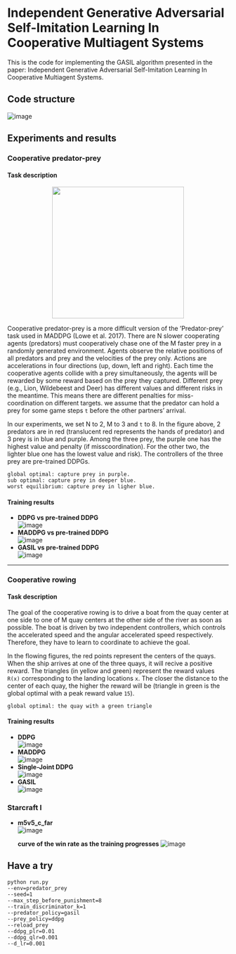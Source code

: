 # Independent Generative Adversarial Self-Imitation Learning In Cooperative Multiagent Systems

This is the code for implementing the GASIL algorithm presented in the paper: Independent Generative Adversarial Self-Imitation Learning In Cooperative Multiagent Systems. 

## Code structure
![image](https://raw.githubusercontent.com/tjuHaoXiaotian/GASIL/master/files/img/structure.png)

## Experiments and results
### Cooperative predator-prey

#### Task description
<center><img width = '300' height ='300' src ="https://raw.githubusercontent.com/tjuHaoXiaotian/GASIL/master/files/img/predator-prey.png"/></center>

Cooperative predator-prey is a more difficult version of the ’Predator-prey’ task used in MADDPG (Lowe et al. 2017). There are N slower cooperating agents (predators) must cooperatively chase one of the M faster prey in a randomly generated environment. Agents observe the relative positions of all predators and prey and the velocities of the prey only. Actions are accelerations in four directions (up, down, left and right). Each time the cooperative agents collide with a prey simultaneously, the agents will be rewarded by some reward based on the prey they captured. Different prey (e.g., Lion, Wildebeest
and Deer) has different values and different risks in the meantime. This means there are different penalties for miss-coordination on different targets. we assume that the predator can hold a prey for some game steps `t` before the other partners’ arrival.

In our experiments, we set N to 2, M to 3 and `t` to 8. In the figure above, 2 predators are in red (translucent red represents the hands of predator) and 3 prey is in blue and purple. Among the three prey, the purple one has the highest value and penalty (if misscoordination). For the other two, the lighter blue one has the lowest value and risk). The controllers of the three prey are pre-trained DDPGs. 

```
global optimal: capture prey in purple.
sub optimal: capture prey in deeper blue.
worst equilibrium: capture prey in ligher blue.
```
#### Training results  
 
- **DDPG vs pre-trained DDPG**    
 ![image](https://raw.githubusercontent.com/tjuHaoXiaotian/GASIL/master/files/gif/cooperative_predator_prey_ddpg.gif)
- **MADDPG vs pre-trained DDPG**   
![image](https://raw.githubusercontent.com/tjuHaoXiaotian/GASIL/master/files/gif/cooperative_predator_prey_maddpg.gif)
- **GASIL vs pre-trained DDPG**    
![image](https://raw.githubusercontent.com/tjuHaoXiaotian/GASIL/master/files/gif/cooperative_predator_prey_IGASIL.gif)
---


### Cooperative rowing 

#### Task description

The goal of the cooperative rowing is to drive a boat from the quay center at one side to one of M quay centers at the other side of the river as soon as possible. The boat is driven by two independent controllers, which controls the accelerated speed and the angular accelerated speed respectively. Therefore, they have to learn to
coordinate to achieve the goal.

In the flowing figures, the red points represent the centers of the quays. When the ship arrives at one of the three quays, it will recive a positive reward. The triangles (in yellow and green) represent
the reward values `R(x)` corresponding to the landing locations
`x`. The closer the distance to the center of each quay, the higher the reward will be (triangle in green is the global optimal with a peak reward
value `15`).

```
global optimal: the quay with a green triangle
```

#### Training results 

- **DDPG**    
 ![image](https://raw.githubusercontent.com/tjuHaoXiaotian/GASIL/master/files/gif/cooperative_rowing_ddpg.gif)
- **MADDPG**   
![image](https://raw.githubusercontent.com/tjuHaoXiaotian/GASIL/master/files/gif/cooperative_rowing_maddpg.gif)
- **Single-Joint DDPG**   
![image](https://raw.githubusercontent.com/tjuHaoXiaotian/GASIL/master/files/gif/cooperative_rowing_single_ddpg.gif)
- **GASIL**    
![image](https://raw.githubusercontent.com/tjuHaoXiaotian/GASIL/master/files/gif/cooperative_rowing_IGASIL.gif)

### Starcraft I
- **m5v5_c_far**  
![image](https://raw.githubusercontent.com/tjuHaoXiaotian/GASIL/master/files/gif/m5v5.gif)

    **curve of the win rate as the training progresses**
![image](https://raw.githubusercontent.com/tjuHaoXiaotian/GASIL/master/files/img/win_rate.png)

## Have a try
```
python run.py
--env=predator_prey 
--seed=1
--max_step_before_punishment=8
--train_discriminator_k=1  
--predator_policy=gasil
--prey_policy=ddpg
--reload_prey
--ddpg_plr=0.01
--ddpg_qlr=0.001
--d_lr=0.001 
```


